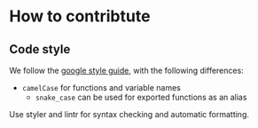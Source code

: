 # How to contribtute

## Code style

We follow the [google style
guide](https://google.github.io/styleguide/Rguide.html), with the following
differences:

- `camelCase` for functions and variable names
  - `snake_case` can be used for exported functions as an alias

Use styler and lintr for syntax checking and automatic formatting.
